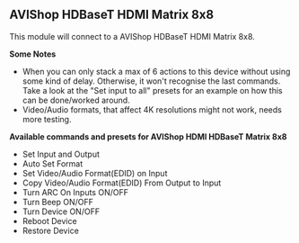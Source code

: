 ## AVIShop HDBaseT HDMI Matrix 8x8

This module will connect to a AVIShop HDBaseT HDMI Matrix 8x8.

**Some Notes**
* When you can only stack a max of 6 actions to this device without using some kind of delay. Otherwise, it won't recognise the last commands. Take a look at the "Set input to all" presets for an example on how this can be done/worked around.
* Video/Audio formats, that affect 4K resolutions might not work, needs more testing.

**Available commands and presets for AVIShop HDMI HDBaseT Matrix 8x8**
* Set Input and Output
* Auto Set Format
* Set Video/Audio Format(EDID) on Input
* Copy Video/Audio Format(EDID) From Output to Input
* Turn ARC On Inputs ON/OFF
* Turn Beep ON/OFF
* Turn Device ON/OFF
* Reboot Device
* Restore Device